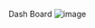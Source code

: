 Dash Board
![image](https://github.com/user-attachments/assets/fdcac5e3-5832-4a2c-8790-0504d65360b6)
